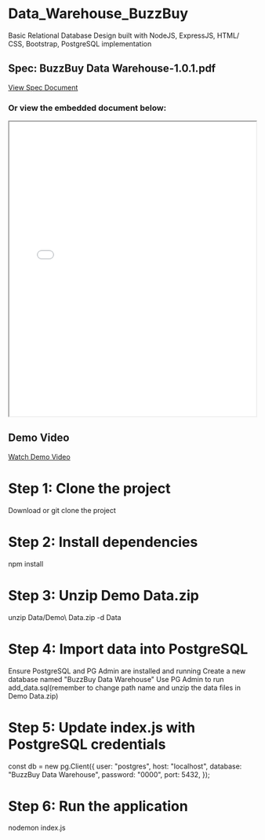 # Data_Warehouse_BuzzBuy

Basic Relational Database Design built with NodeJS, ExpressJS, HTML/ CSS, Bootstrap, PostgreSQL implementation

## Spec: BuzzBuy Data Warehouse-1.0.1.pdf
[View Spec Document](BuzzBuy%20Data%20Warehouse-1.0.1.pdf)

### Or view the embedded document below:

<iframe src="BuzzBuy%20Data%20Warehouse-1.0.1.pdf" width="100%" height="600px"></iframe>

## Demo Video
[Watch Demo Video](https://youtu.be/JYbA1fEwFUc)

# Step 1: Clone the project
Download or git clone the project

# Step 2: Install dependencies
npm install

# Step 3: Unzip Demo Data.zip
unzip Data/Demo\ Data.zip -d Data

# Step 4: Import data into PostgreSQL
Ensure PostgreSQL and PG Admin are installed and running
Create a new database named "BuzzBuy Data Warehouse"
Use PG Admin to run add_data.sql(remember to change path name and unzip the data files in Demo Data.zip)

# Step 5: Update index.js with PostgreSQL credentials
const db = new pg.Client({
  user: "postgres",
  host: "localhost",
  database: "BuzzBuy Data Warehouse",
  password: "0000",
  port: 5432,
});


# Step 6: Run the application
nodemon index.js

